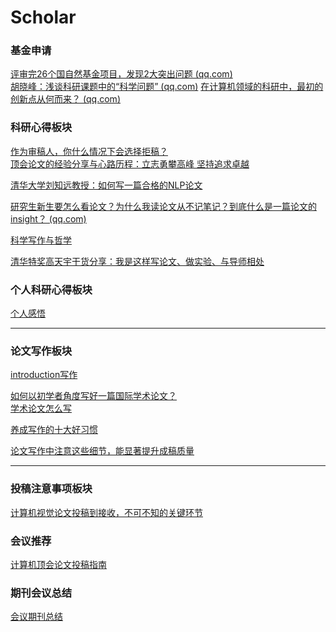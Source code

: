 # Scholar
### 基金申请
[评审完26个国自然基金项目，发现2大突出问题 (qq.com)](https://mp.weixin.qq.com/s/lQHl4VSBsIZkZeHKE5XhZQ) \
[胡晓峰：浅谈科研课题中的“科学问题” (qq.com)](https://mp.weixin.qq.com/s/4mSi3CBDwBUsVittF52MiQ)
[在计算机领域的科研中，最初的创新点从何而来？ (qq.com)](https://mp.weixin.qq.com/s/izMZ7q0TUeTdnzxIHA1i6Q)
### 科研心得板块
[作为审稿人，你什么情况下会选择拒稿？](https://mp.weixin.qq.com/s/1ILaALdu_C8-lgY5RbL65g) \
[顶会论文的经验分享与心路历程：立志勇攀高峰 坚持追求卓越](https://mp.weixin.qq.com/s/J0atxc05c3xFd_bXxejQpQ)

[清华大学刘知远教授：如何写一篇合格的NLP论文](https://mp.weixin.qq.com/s/X48Cm58eub_sULlLRk-VIA)

[研究生新生要怎么看论文？为什么我读论文从不记笔记？到底什么是一篇论文的insight？ (qq.com)](https://mp.weixin.qq.com/s?__biz=MzkzOTI1NzYxMw==&mid=2247484352&idx=1&sn=f450fc39c5f734034b2626166a45ec99&chksm=c2f2f9a2f58570b4a2b7666dabf5bac9882791bfd1d0ac027758b38f5fb28205a32e001df45d&scene=21#wechat_redirect)

[科学写作与哲学](https://zhuanlan.zhihu.com/p/433168083)

[清华特奖高天宇干货分享：我是这样写论文、做实验、与导师相处](https://mp.weixin.qq.com/s/iaNTQ5WnLIpqNlytGa7N4g)

### 个人科研心得板块

[个人感悟](myreview/index)

---
### 论文写作板块
[introduction写作](https://mp.weixin.qq.com/s/pdrKll2ro84Vr6UdO9uYlQ)


[如何以初学者角度写好一篇国际学术论文？](https://mp.weixin.qq.com/s/sjEXXiAKcAH4dvzbXttvdw) \
[学术论文怎么写](https://mp.weixin.qq.com/s/yGjl19pNJ-CgaPErTUQl9w)

[养成写作的十大好习惯](https://mp.weixin.qq.com/s/sSSp0cjUsK4VSTebKofF_w)

[论文写作中注意这些细节，能显著提升成稿质量](https://mp.weixin.qq.com/s/QoZbJxeRcrqZC6rV06zmRg)


---

### 投稿注意事项板块

[计算机视觉论文投稿到接收，不可不知的关键环节](https://mp.weixin.qq.com/s/_1eNCOtPiUXNkzuvMG_xbA)



### 会议推荐

[计算机顶会论文投稿指南](https://bbs.cvmart.net/articles/5959)



### 期刊会议总结

[会议期刊总结](paper_submit/index)


